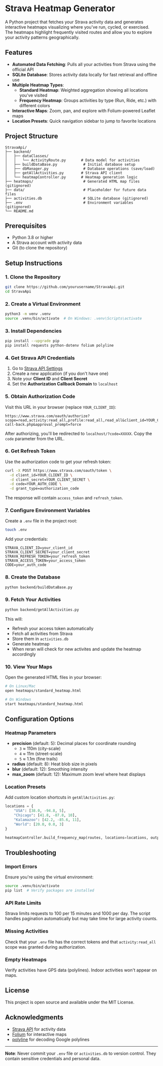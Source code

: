 # Strava Heatmap Generator

A Python project that fetches your Strava activity data and generates interactive heatmaps visualizing where you've run, cycled, or exercised. The heatmaps highlight frequently visited routes and allow you to explore your activity patterns geographically.

## Features

- **Automated Data Fetching**: Pulls all your activities from Strava using the official API
- **SQLite Database**: Stores activity data locally for fast retrieval and offline use
- **Multiple Heatmap Types**:
  - **Standard Heatmap**: Weighted aggregation showing all locations you've visited
  - **Frequency Heatmap**: Groups activities by type (Run, Ride, etc.) with different colors
- **Interactive Maps**: Zoom, pan, and explore with Folium-powered Leaflet maps
- **Location Presets**: Quick navigation sidebar to jump to favorite locations

## Project Structure

```
StravaApi/
├── backend/
│   ├── dataClasses/
│   │   └── ActivityRoute.py       # Data model for activities
│   ├── buildDataBase.py            # Initial database setup
│   ├── dbManager.py                # Database operations (save/load)
│   ├── getAllActivities.py        # Strava API client
│   └── heatmapController.py       # Heatmap generation logic
├── heatmaps/                       # Generated HTML map files (gitignored)
├── data/                           # Placeholder for future data files
├── activities.db                   # SQLite database (gitignored)
├── .env                            # Environment variables (gitignored)
└── README.md
```

## Prerequisites

- Python 3.8 or higher
- A Strava account with activity data
- Git (to clone the repository)

## Setup Instructions

### 1. Clone the Repository

```bash
git clone https://github.com/yourusername/StravaApi.git
cd StravaApi
```

### 2. Create a Virtual Environment

```bash
python3 -m venv .venv
source .venv/bin/activate  # On Windows: .venv\Scripts\activate
```

### 3. Install Dependencies

```bash
pip install --upgrade pip
pip install requests python-dotenv folium polyline
```

### 4. Get Strava API Credentials

1. Go to [Strava API Settings](https://www.strava.com/settings/api)
2. Create a new application (if you don't have one)
3. Note your **Client ID** and **Client Secret**
4. Set the **Authorization Callback Domain** to `localhost`

### 5. Obtain Authorization Code

Visit this URL in your browser (replace `YOUR_CLIENT_ID`):

```
https://www.strava.com/oauth/authorize?scope=read,activity:read_all,profile:read_all,read_all&client_id=YOUR_CLIENT_ID&response_type=code&redirect_uri=http://localhost:8888/strava-call-back.php&approval_prompt=force

```

After authorizing, you'll be redirected to `localhost/?code=XXXXX`. Copy the `code` parameter from the URL.

### 6. Get Refresh Token

Use the authorization code to get your refresh token:

```bash
curl -X POST https://www.strava.com/oauth/token \
  -d client_id=YOUR_CLIENT_ID \
  -d client_secret=YOUR_CLIENT_SECRET \
  -d code=YOUR_AUTH_CODE \
  -d grant_type=authorization_code
```

The response will contain `access_token` and `refresh_token`.

### 7. Configure Environment Variables

Create a `.env` file in the project root:

```bash
touch .env
```

Add your credentials:

```env
STRAVA_CLIENT_ID=your_client_id
STRAVA_CLIENT_SECRET=your_client_secret
STRAVA_REFRESH_TOKEN=your_refresh_token
STRAVA_ACCESS_TOKEN=your_access_token
CODE=your_auth_code
```

### 8. Create the Database

```bash
python backend/buildDataBase.py
```

### 9. Fetch Your Activities

```bash
python backend/getAllActivities.py
```

This will:
- Refresh your access token automatically
- Fetch all activities from Strava
- Store them in `activities.db`
- Generate heatmap
- When reran will check for new activites and update the heatmap accordingly

### 10. View Your Maps

Open the generated HTML files in your browser:

```bash
# On Linux/Mac
open heatmaps/standard_heatmap.html

# On Windows
start heatmaps/standard_heatmap.html
```

## Configuration Options

### Heatmap Parameters

- **precision** (default: 5): Decimal places for coordinate rounding
  - `3` ≈ 110m (city-scale)
  - `4` ≈ 11m (street-scale)
  - `5` ≈ 1.1m (fine trails)
- **radius** (default: 8): Heat blob size in pixels
- **blur** (default: 12): Smoothing intensity
- **max_zoom** (default: 12): Maximum zoom level where heat displays

### Location Presets

Add custom location shortcuts in `getAllActivities.py`:

```python
locations = {
    "USA": [38.0, -94.8, 5],
    "Chicago": [41.8, -87.8, 10],
    "Kalamazoo": [42.2, -85.6, 11],
    "World": [20.0, 0.0, 3]
}

heatmapController.build_frequency_map(routes, locations=locations, output_file="heatmaps/frequency_heatmap.html")
```

## Troubleshooting

### Import Errors

Ensure you're using the virtual environment:

```bash
source .venv/bin/activate
pip list  # Verify packages are installed
```

### API Rate Limits

Strava limits requests to 100 per 15 minutes and 1000 per day. The script handles pagination automatically but may take time for large activity counts.

### Missing Activities

Check that your `.env` file has the correct tokens and that `activity:read_all` scope was granted during authorization.

### Empty Heatmaps

Verify activities have GPS data (polylines). Indoor activities won't appear on maps.

## License

This project is open source and available under the MIT License.

## Acknowledgments

- [Strava API](https://developers.strava.com/) for activity data
- [Folium](https://python-visualization.github.io/folium/) for interactive maps
- [polyline](https://github.com/frederickjansen/polyline) for decoding Google polylines

---

**Note**: Never commit your `.env` file or `activities.db` to version control. They contain sensitive credentials and personal data.